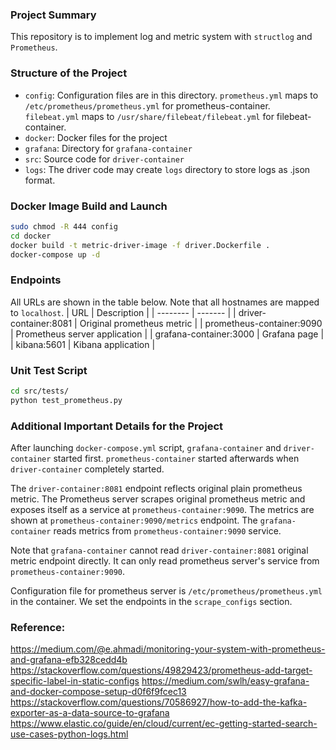 ### Project Summary
This repository is to implement log and metric system with `structlog` and `Prometheus`. 

### Structure of the Project
* `config`: Configuration files are in this directory. `prometheus.yml` maps to `/etc/prometheus/prometheus.yml` for prometheus-container. `filebeat.yml` maps to `/usr/share/filebeat/filebeat.yml` for filebeat-container. 
* `docker`: Docker files for the project
* `grafana`: Directory for `grafana-container`
* `src`: Source code for `driver-container`
* `logs`: The driver code may create `logs` directory to store logs as .json format. 

### Docker Image Build and Launch
```bash
sudo chmod -R 444 config
cd docker
docker build -t metric-driver-image -f driver.Dockerfile .
docker-compose up -d
```

### Endpoints
All URLs are shown in the table below. Note that all hostnames are mapped to `localhost`.
| URL    | Description |
| -------- | ------- |
| driver-container:8081  | Original prometheus metric    |
| prometheus-container:9090 | Prometheus server application    |
| grafana-container:3000    | Grafana page    |
| kibana:5601    | Kibana application    |

### Unit Test Script
```bash
cd src/tests/
python test_prometheus.py
```

### Additional Important Details for the Project
After launching `docker-compose.yml` script, `grafana-container` and `driver-container` started first. `prometheus-container` started afterwards when `driver-container` completely started. <br>

The `driver-container:8081` endpoint reflects original plain prometheus metric. The Prometheus server scrapes original prometheus metric and exposes itself as a service at `prometheus-container:9090`. The metrics are shown at `prometheus-container:9090/metrics` endpoint. The `grafana-container` reads metrics from `prometheus-container:9090` service. <br>

Note that `grafana-container` cannot read `driver-container:8081` original metric endpoint directly. It can only read prometheus server's service from `prometheus-container:9090`. <br>

Configuration file for prometheus server is `/etc/prometheus/prometheus.yml` in the container. We set the endpoints in the `scrape_configs` section. 

### Reference:
https://medium.com/@e.ahmadi/monitoring-your-system-with-prometheus-and-grafana-efb328cedd4b
https://stackoverflow.com/questions/49829423/prometheus-add-target-specific-label-in-static-configs
https://medium.com/swlh/easy-grafana-and-docker-compose-setup-d0f6f9fcec13
https://stackoverflow.com/questions/70586927/how-to-add-the-kafka-exporter-as-a-data-source-to-grafana
https://www.elastic.co/guide/en/cloud/current/ec-getting-started-search-use-cases-python-logs.html
